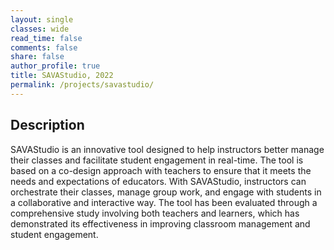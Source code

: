 ```yaml
---
layout: single
classes: wide
read_time: false
comments: false
share: false
author_profile: true
title: SAVAStudio, 2022
permalink: /projects/savastudio/
---
```


## Description

SAVAStudio is an innovative tool designed to help instructors better manage their classes and facilitate student engagement in real-time. The tool is based on a co-design approach with teachers to ensure that it meets the needs and expectations of educators. With SAVAStudio, instructors can orchestrate their classes, manage group work, and engage with students in a collaborative and interactive way. The tool has been evaluated through a comprehensive study involving both teachers and learners, which has demonstrated its effectiveness in improving classroom management and student engagement.